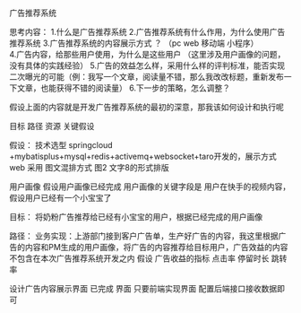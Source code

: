 # 
广告推荐系统


思考内容：
1.什么是广告推荐系统
2.广告推荐系统有什么作用，为什么使用广告推荐系统
3.广告推荐系统的内容展示方式 ？    （pc  web  移动端   小程序）   
4.广告内容，给那些用户使用，为什么是这些用户   （这里涉及用户画像的问题，没有具体的实践经验）
5.广告的效益怎么样，采用什么样的评判标准，能否实现二次曝光的可能（例：我写一个文章，阅读量不错，那么我改改标题，重新发布一下文章，也能获得不错的阅读量）
6.下一步的策略，怎么调整？

假设上面的内容就是开发广告推荐系统的最初的深意，那我该如何设计和执行呢

目标   路径   资源     关键假设

假设：
技术选型   springcloud  +mybatisplus+mysql+redis+activemq+websocket+taro开发的，展示方式web   采用    图文混排方式   图2   文字8的形式排版

用户画像   假设用户画像已经完成     用户画像的关键字段是    用户在快手的视频内容，假设用户已经有一个小宝宝了

目标：
将奶粉广告推荐给已经有小宝宝的用户，根据已经完成的用户画像

路径：
业务实现：上游部门接到客户广告单，生产好广告的内容，我这里根据广告的内容和PM生成的用户画像，将广告的内容推荐给目标用户，广告效益的内容不包含在本次广告推荐系统开发之内
假设  广告收益的指标      点击率    停留时长    跳转率

设计广告内容展示界面   已完成 界面    只要前端实现界面    配置后端接口接收数据即可
